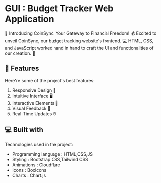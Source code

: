 <h1 align="left" id="title">GUI : Budget Tracker Web Application</h1>

<p id="description">🌟 Introducing CoinSync: Your Gateway to Financial Freedom! 💰 Excited to unveil CoinSync, our budget tracking website's frontend. 💻 HTML, CSS, and JavaScript worked hand in hand to craft the UI and functionalities of our creation. 💼</p>

  
  
<h2>🧐 Features</h2>

Here're some of the project's best features:

1. Responsive Design 📱
2. Intuitive Interface 🖥️
3. Interactive Elements 🔄
4. Visual Feedback 🎨
5. Real-Time Updates ⏰
  
  
<h2>💻 Built with</h2>

Technologies used in the project:

*   Programming language : HTML,CSS,JS
*   Styling : Bootstrap CSS,Tailwind CSS
*   Animations : Cloudflare
*   Icons : BoxIcons
*   Charts : Chart.js
